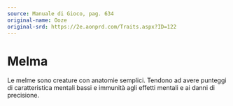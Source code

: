 ```yaml
---
source: Manuale di Gioco, pag. 634
original-name: Ooze
original-srd: https://2e.aonprd.com/Traits.aspx?ID=122
---
```


# Melma

Le melme sono creature con anatomie semplici. Tendono ad avere punteggi di
caratteristica mentali bassi e immunità agli effetti mentali e ai danni di
precisione.
